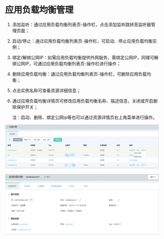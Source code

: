# 应用负载均衡管理

1. 添加监听：通过应用负载均衡列表页-操作栏，点击添加监听跳转至监听器管理页面；

2. 启动/停止：通过应用负载均衡列表页-操作栏，可启动、停止应用负载均衡实例；

3. 绑定/解绑公网IP：如需应用负载均衡提供外网服务，需绑定公网IP，同理可解绑公网IP，可通过应用负载均衡列表页-操作栏进行操作；

4. 删除应用负载均衡：通过应用负载均衡列表页-操作栏，可删除应用负载均衡；

5. 点击实例名称可查看资源详细信息；

6. 通过应用负载均衡详情页可修改应用负载均衡名称、描述信息，关闭或开启删除保护开关；

	注：启动、删除、绑定公网ip等也可以通过资源详情页右上角菜单进行操作。

![ALB列表页](../../../../image/Networking/ALB/ALB-020.png)

![ALB详情](../../../../image/Networking/ALB/ALB-021.png)

